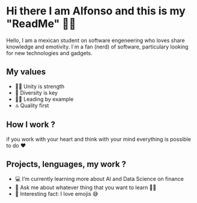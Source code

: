 # Hi there I am Alfonso and this is my "ReadMe" ✌🏻

Hello, I am a mexican student on software engeneering who loves share knowledge and emotivity. 
I´m a fan (nerd) of software, particulary looking for new technologies and gadgets.

## My values

- 💪🏻 Unity is strength
- 🚀 Diversity is key
- 🙌🏻 Leading by example
- 🔝 Quality first

## How I work ? 

if you work with your heart and think with your mind everything is possible to do ❤️

## Projects, lenguages, my work ? 

- 💻 I’m currently learning more about AI and Data Science on finance
- 💬 Ask me about whatever thing that you want to learn ✌🏻
- 🥳 Interesting fact: I love emojis 😅

